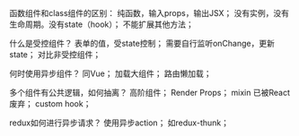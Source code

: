 函数组件和class组件的区别：
    纯函数，输入props，输出JSX；
    没有实例，没有生命周期。没有state（hook）；
    不能扩展其他方法；


什么是受控组件？
    表单的值，受state控制；
    需要自行监听onChange，更新state；
    对比非受控组件；

何时使用异步组件？
    同Vue；
    加载大组件；
    路由懒加载；


多个组件有公共逻辑，如何抽离？
    高阶组件；
    Render Props；
    mixin 已被React废弃；
    custom hook；

redux如何进行异步请求？
    使用异步action；
    如redux-thunk；